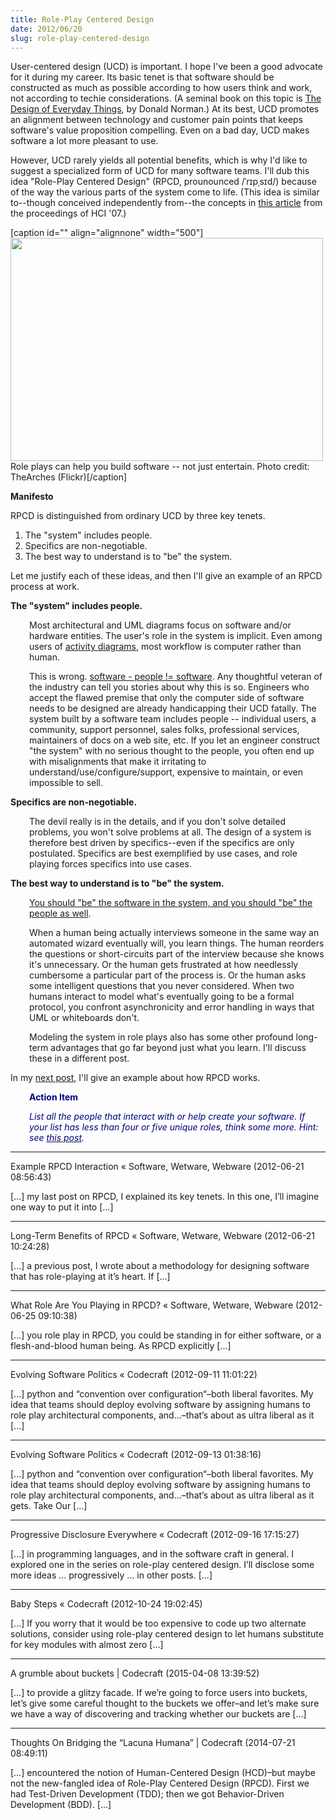 ```yaml
---
title: Role-Play Centered Design
date: 2012/06/20
slug: role-play-centered-design
---
```


User-centered design (UCD) is important. I hope I've been a good advocate for it during my career. Its basic tenet is that software should be constructed as much as possible according to how users think and work, not according to techie considerations. (A seminal book on this topic is <a href="http://www.amazon.com/dp/0465067107/ref=rdr_ext_tmb">The Design of Everyday Things</a>, by Donald Norman.) At its best, UCD promotes an alignment between technology and customer pain points that keeps software's value proposition compelling. Even on a bad day, UCD makes software a lot more pleasant to use.

However, UCD rarely yields all potential benefits, which is why I'd like to suggest a specialized form of UCD for many software teams. I'll dub this idea "Role-Play Centered Design" (RPCD, prounounced /ˈrɪpˌsɪd/) because of the way the various parts of the system come to life. (This idea is similar to--though conceived independently from--the concepts in <a title="The use of improvisational role-play in user centered design processes" href="http://dl.acm.org/citation.cfm?id=1772520" target="_blank">this article</a> from the proceedings of HCI '07.)

[caption id="" align="alignnone" width="500"]<a href="http://www.flickr.com/photos/thearches/6257521499/"><img alt="" src="http://farm7.staticflickr.com/6151/6257521499_10eb09fd45_d.jpg" width="500" height="357" /></a> Role plays can help you build software -- not just entertain. Photo credit: TheArches (Flickr)[/caption]

<strong>Manifesto</strong>

RPCD is distinguished from ordinary UCD by three key tenets.
<ol>
	<li>The "system" includes people.</li>
	<li>Specifics are non-negotiable.</li>
	<li>The best way to understand is to "be" the system.</li>
</ol>
Let me justify each of these ideas, and then I'll give an example of an RPCD process at work.

<strong>The "system" includes people.</strong>
<p style="padding-left:30px;">Most architectural and UML diagrams focus on software and/or hardware entities. The user's role in the system is implicit. Even among users of <a href="http://en.wikipedia.org/wiki/Activity_diagram">activity diagrams</a>, most workflow is computer rather than human.</p>
<p style="padding-left:30px;">This is wrong. <a href="/2008/06/25/why-people-are-part-of-a-software-architecture/">software - people != software</a>. Any thoughtful veteran of the industry can tell you stories about why this is so. Engineers who accept the flawed premise that only the computer side of software needs to be designed are already handicapping their UCD fatally. The system built by a software team includes people -- individual users, a community, support personnel, sales folks, professional services, maintainers of docs on a web site, etc. If you let an engineer construct "the system" with no serious thought to the people, you often end up with misalignments that make it irritating to understand/use/configure/support, expensive to maintain, or even impossible to sell.</p>
<strong>Specifics are non-negotiable.</strong>
<p style="padding-left:30px;">The devil really is in the details, and if you don't solve detailed problems, you won't solve problems at all. The design of a system is therefore best driven by specifics--even if the specifics are only postulated. Specifics are best exemplified by use cases, and role playing forces specifics into use cases.</p>
<strong>The best way to understand is to "be" the system.</strong>
<p style="padding-left:30px;"><a href="/2012/06/25/what-role-are-you-playing-in-rpcd/">You should "be" the software in the system, and you should "be" the people as well</a>.</p>
<p style="padding-left:30px;">When a human being actually interviews someone in the same way an automated wizard eventually will, you learn things. The human reorders the questions or short-circuits part of the interview because she knows it's unnecessary. Or the human gets frustrated at how needlessly cumbersome a particular part of the process is. Or the human asks some intelligent questions that you never considered. When two humans interact to model what's eventually going to be a formal protocol, you confront asynchronicity and error handling in ways that UML or whiteboards don't.</p>
<p style="padding-left:30px;">Modeling the system in role plays also has some other profound long-term advantages that go far beyond just what you learn. I'll discuss these in a different post.</p>
In my <a href="/2012/06/21/example-rpcd-interaction/">next post</a>, I'll give an example about how RPCD works.
<p style="padding-left:30px;"><strong><span style="color:#000080;">Action Item</span></strong></p>
<p style="padding-left:30px;"><em><span style="color:#000080;">List all the people that interact with or help create your software. If your list has less than four or five unique roles, think some more. Hint: see <a title="Users Aren’t The Only People In Your Software" href="../../../2012/09/04/users-arent-the-only-people-in-your-software/"><span style="color:#000080;">this post</span></a>.</span></em></p>

---

Example RPCD Interaction &laquo; Software, Wetware, Webware (2012-06-21 08:56:43)

[...] my last post on RPCD, I explained its key tenets. In this one, I’ll imagine one way to put it into [...]

---

Long-Term Benefits of RPCD &laquo; Software, Wetware, Webware (2012-06-21 10:24:28)

[...] a previous post, I wrote about a methodology for designing software that has role-playing at it’s heart. If [...]

---

What Role Are You Playing in RPCD? &laquo; Software, Wetware, Webware (2012-06-25 09:10:38)

[...] you role play in RPCD, you could be standing in for either software, or a flesh-and-blood human being. As RPCD explicitly [...]

---

Evolving Software Politics &laquo; Codecraft (2012-09-11 11:01:22)

[...] python and “convention over configuration“–both liberal favorites. My idea that teams should deploy evolving software by assigning humans to role play architectural components, and...–that’s about as ultra liberal as it [...]

---

Evolving Software Politics &laquo; Codecraft (2012-09-13 01:38:16)

[...] python and “convention over configuration“–both liberal favorites. My idea that teams should deploy evolving software by assigning humans to role play architectural components, and...–that’s about as ultra liberal as it gets.    Take Our [...]

---

Progressive Disclosure Everywhere &laquo; Codecraft (2012-09-16 17:15:27)

[...] in programming languages, and in the software craft in general. I explored one in the series on role-play centered design. I’ll disclose some more ideas … progressively … in other posts. [...]

---

Baby Steps &laquo; Codecraft (2012-10-24 19:02:45)

[...] If you worry that it would be too expensive to code up two alternate solutions, consider using role-play centered design to let humans substitute for key modules with almost zero [...]

---

A grumble about buckets | Codecraft (2015-04-08 13:39:52)

[…] to provide a glitzy facade. If we’re going to force users into buckets, let’s give some careful thought to the buckets we offer–and let’s make sure we have a way of discovering and tracking whether our buckets are […]

---

Thoughts On Bridging the &#8220;Lacuna Humana&#8221; | Codecraft (2014-07-21 08:49:11)

[…] encountered the notion of Human-Centered Design (HCD)–but maybe not the new-fangled idea of Role-Play Centered Design (RPCD). First we had Test-Driven Development (TDD); then we got Behavior-Driven Development (BDD). […]